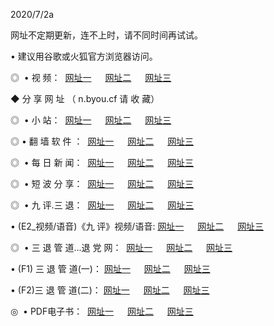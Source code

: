 <p>2020/7/2a
<p>网址不定期更新，连不上时，请不同时间再试试。
<p>• 建议用谷歌或火狐官方浏览器访问。
<p>◎  • 视 频： 
<a href="http://mrs.proyectolanuevatierra.com/" target="_blank">网址一</a> 　 
<a href="http://mis.proyectolanuevatierra.com/" target="_blank">网址二</a> 　 
<a href="http://mos.proyectolanuevatierra.com/b.html" target="_blank">网址三</a>  

<p> ◆ 分 享 网 址 （ n.byou.cf 请 收 藏） </p>
<p>◎   •  小 站：  
<a href="http://mrs.proyectolanuevatierra.com/f.html" target="_blank">网址一</a> 　 
<a href="http://mis.proyectolanuevatierra.com/h.html" target="_blank">网址二</a> 　 
<a href="http://mos.proyectolanuevatierra.com/k/" target="_blank">网址三</a></p>
<p>◎  • 翻 墙 软 件 ：  
<a href="http://mrs.proyectolanuevatierra.com/ff/" target="_blank">网址一</a> 　 
<a href="http://mis.proyectolanuevatierra.com/s/read/a1_nd.html" target="_blank">网址二</a> 　 
<a href="http://mos.proyectolanuevatierra.com/ff/index.html" target="_blank">网址三</a></p>
<p>◎   • 每 日 新 闻：  
<a href="http://mrs.proyectolanuevatierra.com/day/" target="_blank">网址一</a> 　 
<a href="http://mis.proyectolanuevatierra.com/day/" target="_blank">网址二</a> 　 
<a href="http://mis.proyectolanuevatierra.com/day/index.html" target="_blank">网址三</a></p>
<p>◎   • 短 波 分 享：  
<a href="http://mrs.proyectolanuevatierra.com/h/" target="_blank">网址一</a> 　 
<a href="http://mis.proyectolanuevatierra.com/h/" target="_blank">网址二</a> 　 
<a href="http://mos.proyectolanuevatierra.com/h/index.html" target="_blank">网址三</a></p>
<p>◎   • 九 评.三 退：  
<a href="http://mrs.proyectolanuevatierra.com/t/" target="_blank">网址一</a> 　 
<a href="http://mis.proyectolanuevatierra.com/v2/index.html" target="_blank">网址二</a> 　 
<a href="http://mos.proyectolanuevatierra.com/tt/index.html" target="_blank">网址三</a> 　</p>
<p>  • (E2_视频/语音)《九 评》视频/语音: 
<a href="http://mis.proyectolanuevatierra.com/7738.html" target="_blank">网址一</a> 　 
<a href="http://mrs.proyectolanuevatierra.com/7614.html" target="_blank">网址二</a> 　 
<a href="http://mos.proyectolanuevatierra.com/7633.html" target="_blank">网址三</a></p>
<p>◎   • 三 退 管 道...退 党 网：  
<a href="http://mrs.proyectolanuevatierra.com/go/td1.html" target="_blank">网址一</a> 　 
<a href="http://mis.proyectolanuevatierra.com/go/td2.html" target="_blank">网址二</a> 　 
<a href="http://mos.proyectolanuevatierra.com/go/td3.html" target="_blank">网址三</a></p>
<p>  • (F1) 三 退 管 道(一)： 
<a href="http://mrs.proyectolanuevatierra.com/dd/" target="_blank">网址一</a> 　 
<a href="http://mis.proyectolanuevatierra.com/s/read/a1_tdx.html" target="_blank">网址二</a> 　 
<a href="http://mos.proyectolanuevatierra.com/dd/" target="_blank">网址三</a></p>
<p>  • (F2)三 退 管 道(二)： 
<a href="http://mis.proyectolanuevatierra.com/d/" target="_blank">网址一</a> 　 
<a href="http://mrs.proyectolanuevatierra.com/d/index.html" target="_blank">网址二</a> 　 
<a href="http://mos.proyectolanuevatierra.com/d/" target="_blank">网址三</a></p>
<p>◎   • PDF电子书：  
<a href="http://mrs.proyectolanuevatierra.com/p/" target="_blank">网址一</a> 　 
<a href="http://mis.proyectolanuevatierra.com/p/index.html" target="_blank">网址二</a> 　 
<a href="http://mos.proyectolanuevatierra.com/p/" target="_blank">网址三</a></p>
